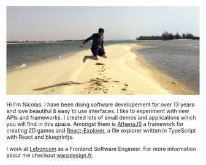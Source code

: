 ![Nico's having fun on the beach](https://github.com/warpdesign/warpdesign/blob/master/plage.jpg?raw=true)

Hi I'm Nicolas. I have been doing software developement for over 13 years and love beautiful & easy to use interfaces. I like to experiment with new APIs and frameworks. I created lots of small demos and applications which you will find in this space. Amongst them is [AthenaJS](https://athenajs.github.io) a framework for creating 2D games and [React-Explorer](https://github.com/warpdesign/react-explorer), a file explorer written in TypeScript with React and blueprintjs.

I work at [Leboncoin](https://leboncoin.fr) as a Frontend Software Engineer. For more information about me checkout [warpdesign.fr](https://warpdesign.fr).
